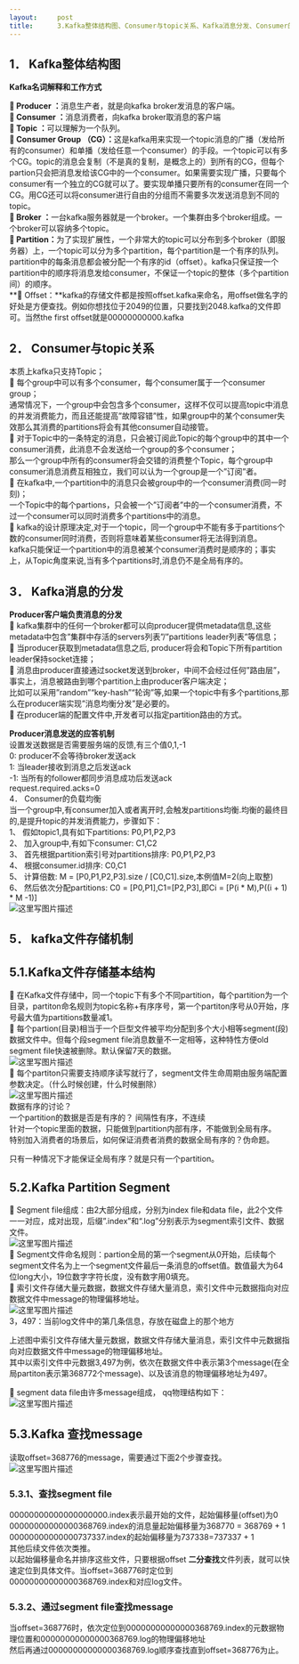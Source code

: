 ```yaml
---
layout:     post
title:      3.Kafka整体结构图、Consumer与topic关系、Kafka消息分发、Consumer的负载均衡、Kafka文件存储机制、Kafka partition segment等（来自学习资料）
---
```

<div id="article_content" class="article_content clearfix csdn-tracking-statistics" data-pid="blog" data-mod="popu_307" data-dsm="post">
								            <link rel="stylesheet" href="https://csdnimg.cn/release/phoenix/template/css/ck_htmledit_views-f76675cdea.css">
						<div class="htmledit_views" id="content_views">
                <h2>1． Kafka整体结构图</h2>

<p><strong>Kafka名词解释和工作方式</strong></p>

<p><strong> Producer ：</strong>消息生产者，就是向kafka broker发消息的客户端。<br><strong> Consumer ：</strong>消息消费者，向kafka broker取消息的客户端<br><strong> Topic ：</strong>可以理解为一个队列。<br><strong> Consumer Group （CG）：</strong>这是kafka用来实现一个topic消息的广播（发给所有的consumer）和单播（发给任意一个consumer）的手段。一个topic可以有多个CG。topic的消息会复制（不是真的复制，是概念上的）到所有的CG，但每个partion只会把消息发给该CG中的一个consumer。如果需要实现广播，只要每个consumer有一个独立的CG就可以了。要实现单播只要所有的consumer在同一个CG。用CG还可以将consumer进行自由的分组而不需要多次发送消息到不同的topic。<br><strong> Broker ：</strong>一台kafka服务器就是一个broker。一个集群由多个broker组成。一个broker可以容纳多个topic。<br><strong> Partition：</strong>为了实现扩展性，一个非常大的topic可以分布到多个broker（即服务器）上，一个topic可以分为多个partition，每个partition是一个有序的队列。partition中的每条消息都会被分配一个有序的id（offset）。kafka只保证按一个partition中的顺序将消息发给consumer，不保证一个topic的整体（多个partition间）的顺序。<br>
** Offset：**kafka的存储文件都是按照offset.kafka来命名，用offset做名字的好处是方便查找。例如你想找位于2049的位置，只要找到2048.kafka的文件即可。当然the first offset就是00000000000.kafka</p>

<h2>2． Consumer与topic关系</h2>

<p>本质上kafka只支持Topic；<br>
 每个group中可以有多个consumer，每个consumer属于一个consumer group；<br>
通常情况下，一个group中会包含多个consumer，这样不仅可以提高topic中消息的并发消费能力，而且还能提高”故障容错”性，如果group中的某个consumer失效那么其消费的partitions将会有其他consumer自动接管。<br>
 对于Topic中的一条特定的消息，只会被订阅此Topic的每个group中的其中一个consumer消费，此消息不会发送给一个group的多个consumer；<br>
那么一个group中所有的consumer将会交错的消费整个Topic，每个group中consumer消息消费互相独立，我们可以认为一个group是一个”订阅”者。<br>
 在kafka中,一个partition中的消息只会被group中的一个consumer消费(同一时刻)；<br>
一个Topic中的每个partions，只会被一个”订阅者”中的一个consumer消费，不过一个consumer可以同时消费多个partitions中的消息。<br>
 kafka的设计原理决定,对于一个topic，同一个group中不能有多于partitions个数的consumer同时消费，否则将意味着某些consumer将无法得到消息。<br>
kafka只能保证一个partition中的消息被某个consumer消费时是顺序的；事实上，从Topic角度来说,当有多个partitions时,消息仍不是全局有序的。</p>

<h2>3． Kafka消息的分发</h2>

<p><strong>Producer客户端负责消息的分发</strong><br>
 kafka集群中的任何一个broker都可以向producer提供metadata信息,这些metadata中包含”集群中存活的servers列表”/”partitions leader列表”等信息；<br>
 当producer获取到metadata信息之后, producer将会和Topic下所有partition leader保持socket连接；<br>
 消息由producer直接通过socket发送到broker，中间不会经过任何”路由层”，事实上，消息被路由到哪个partition上由producer客户端决定；<br>
比如可以采用”random”“key-hash”“轮询”等,如果一个topic中有多个partitions,那么在producer端实现”消息均衡分发”是必要的。<br>
 在producer端的配置文件中,开发者可以指定partition路由的方式。</p>

<p><strong>Producer消息发送的应答机制</strong><br>
设置发送数据是否需要服务端的反馈,有三个值0,1,-1<br>
0: producer不会等待broker发送ack<br>
1: 当leader接收到消息之后发送ack<br>
-1: 当所有的follower都同步消息成功后发送ack<br>
request.required.acks=0<br>
4． Consumer的负载均衡<br>
当一个group中,有consumer加入或者离开时,会触发partitions均衡.均衡的最终目的,是提升topic的并发消费能力，步骤如下：<br>
1、 假如topic1,具有如下partitions: P0,P1,P2,P3<br>
2、 加入group中,有如下consumer: C1,C2<br>
3、 首先根据partition索引号对partitions排序: P0,P1,P2,P3<br>
4、 根据consumer.id排序: C0,C1<br>
5、 计算倍数: M = [P0,P1,P2,P3].size / [C0,C1].size,本例值M=2(向上取整)<br>
6、 然后依次分配partitions: C0 = [P0,P1],C1=[P2,P3],即Ci = [P(i * M),P((i + 1) * M -1)]<br><img alt="这里写图片描述" class="has" src="https://img-blog.csdn.net/20170618221738559?watermark/2/text/aHR0cDovL2Jsb2cuY3Nkbi5uZXQvdG90b3R1enVvcXVhbg==/font/5a6L5L2T/fontsize/400/fill/I0JBQkFCMA==/dissolve/70/gravity/SouthEast"></p>

<h2>5． kafka文件存储机制</h2>

<h2>5.1.Kafka文件存储基本结构</h2>

<p> 在Kafka文件存储中，同一个topic下有多个不同partition，每个partition为一个目录，partiton命名规则为topic名称+有序序号，第一个partiton序号从0开始，序号最大值为partitions数量减1。<br>
 每个partion(目录)相当于一个巨型文件被平均分配到多个大小相等segment(段)数据文件中。但每个段segment file消息数量不一定相等，这种特性方便old segment file快速被删除。默认保留7天的数据。<br><img alt="这里写图片描述" class="has" src="https://img-blog.csdn.net/20170618221800429?watermark/2/text/aHR0cDovL2Jsb2cuY3Nkbi5uZXQvdG90b3R1enVvcXVhbg==/font/5a6L5L2T/fontsize/400/fill/I0JBQkFCMA==/dissolve/70/gravity/SouthEast"><br>
 每个partiton只需要支持顺序读写就行了，segment文件生命周期由服务端配置参数决定。（什么时候创建，什么时候删除）<br><img alt="这里写图片描述" class="has" src="https://img-blog.csdn.net/20170618221821054?watermark/2/text/aHR0cDovL2Jsb2cuY3Nkbi5uZXQvdG90b3R1enVvcXVhbg==/font/5a6L5L2T/fontsize/400/fill/I0JBQkFCMA==/dissolve/70/gravity/SouthEast"><br>
数据有序的讨论？<br>
一个partition的数据是否是有序的？ 间隔性有序，不连续<br>
针对一个topic里面的数据，只能做到partition内部有序，不能做到全局有序。<br>
特别加入消费者的场景后，如何保证消费者消费的数据全局有序的？伪命题。</p>

<p>只有一种情况下才能保证全局有序？就是只有一个partition。</p>

<h2>5.2.Kafka Partition Segment</h2>

<p> Segment file组成：由2大部分组成，分别为index file和data file，此2个文件一一对应，成对出现，后缀”.index”和“.log”分别表示为segment索引文件、数据文件。<br><img alt="这里写图片描述" class="has" src="https://img-blog.csdn.net/20170618221848305?watermark/2/text/aHR0cDovL2Jsb2cuY3Nkbi5uZXQvdG90b3R1enVvcXVhbg==/font/5a6L5L2T/fontsize/400/fill/I0JBQkFCMA==/dissolve/70/gravity/SouthEast"><br>
 Segment文件命名规则：partion全局的第一个segment从0开始，后续每个segment文件名为上一个segment文件最后一条消息的offset值。数值最大为64位long大小，19位数字字符长度，没有数字用0填充。<br>
 索引文件存储大量元数据，数据文件存储大量消息，索引文件中元数据指向对应数据文件中message的物理偏移地址。<br><img alt="这里写图片描述" class="has" src="https://img-blog.csdn.net/20170618221920013?watermark/2/text/aHR0cDovL2Jsb2cuY3Nkbi5uZXQvdG90b3R1enVvcXVhbg==/font/5a6L5L2T/fontsize/400/fill/I0JBQkFCMA==/dissolve/70/gravity/SouthEast"><br>
3，497：当前log文件中的第几条信息，存放在磁盘上的那个地方</p>

<p>上述图中索引文件存储大量元数据，数据文件存储大量消息，索引文件中元数据指向对应数据文件中message的物理偏移地址。<br>
其中以索引文件中元数据3,497为例，依次在数据文件中表示第3个message(在全局partiton表示第368772个message)、以及该消息的物理偏移地址为497。</p>

<p> segment data file由许多message组成， qq物理结构如下：<br><img alt="这里写图片描述" class="has" src="https://img-blog.csdn.net/20170618222007669?watermark/2/text/aHR0cDovL2Jsb2cuY3Nkbi5uZXQvdG90b3R1enVvcXVhbg==/font/5a6L5L2T/fontsize/400/fill/I0JBQkFCMA==/dissolve/70/gravity/SouthEast"></p>

<h2>5.3.Kafka 查找message</h2>

<p>读取offset=368776的message，需要通过下面2个步骤查找。<br><img alt="这里写图片描述" class="has" src="https://img-blog.csdn.net/20170618222025979?watermark/2/text/aHR0cDovL2Jsb2cuY3Nkbi5uZXQvdG90b3R1enVvcXVhbg==/font/5a6L5L2T/fontsize/400/fill/I0JBQkFCMA==/dissolve/70/gravity/SouthEast"></p>

<h3>5.3.1、查找segment file</h3>

<p>00000000000000000000.index表示最开始的文件，起始偏移量(offset)为0<br>
00000000000000368769.index的消息量起始偏移量为368770 = 368769 + 1<br>
00000000000000737337.index的起始偏移量为737338=737337 + 1<br>
其他后续文件依次类推。<br>
以起始偏移量命名并排序这些文件，只要根据offset <strong>二分查找</strong>文件列表，就可以快速定位到具体文件。当offset=368776时定位到00000000000000368769.index和对应log文件。</p>

<h3>5.3.2、通过segment file查找message</h3>

<p>当offset=368776时，依次定位到00000000000000368769.index的元数据物理位置和00000000000000368769.log的物理偏移地址<br>
然后再通过00000000000000368769.log顺序查找直到offset=368776为止。</p>            </div>
                </div>
